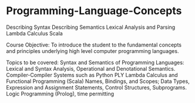 # Programming-Language-Concepts
Describing Syntax
Describing Semantics
Lexical Analysis and Parsing
Lambda Calculus
Scala

Course Objective: To introduce the student to the fundamental concepts and principles underlying high level computer programming languages.

Topics to be covered:
Syntax and Semantics of Programming Languages: Lexical and Syntax Analysis, Operational and Denotational Semantics.
Compiler-Compiler Systems such as Python PLY
Lambda Calculus and Functional Programming (Scala)
Names, Bindings, and Scopes; Data Types, Expression and Assignment Statements, Control Structures, Subprograms.
Logic Programming (Prolog), time permitting
